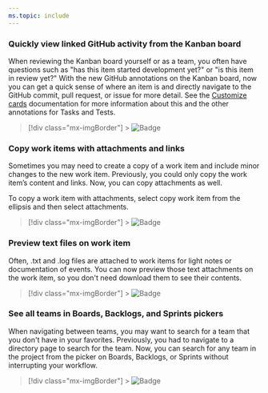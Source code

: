 ```yaml
---
ms.topic: include
---
```


### Quickly view linked GitHub activity from the Kanban board

When reviewing the Kanban board yourself or as a team, you often have questions such as "has this item started development yet?" or "is this item in review yet?" With the new GitHub annotations on the Kanban board, now you can get a quick sense of where an item is and directly navigate to the GitHub commit, pull request, or issue for more detail. See the [Customize cards](/azure/devops/boards/boards/customize-cards?view=azure-devops) documentation for more information about this and the other annotations for Tasks and Tests.

> [!div class="mx-imgBorder"] > ![Badge](../../media/153_03.png "View linked GitHub activity from the Kanban board")

### Copy work items with attachments and links

Sometimes you may need to create a copy of a work item and include minor changes to the new work item. Previously, you could only copy the work item’s content and links. Now, you can copy attachments as well.

To copy a work item with attachments, select copy work item from the ellipsis and then select attachments.

> [!div class="mx-imgBorder"] > ![Badge](../../media/153_04.gif "Copy a work item")

### Preview text files on work item

Often, .txt and .log files are attached to work items for light notes or documentation of events. You can now preview those text attachments on the work item, so you don't need download them to see their contents.

> [!div class="mx-imgBorder"] > ![Badge](../../media/153_05.png "Preview of text file on work item")

### See all teams in Boards, Backlogs, and Sprints pickers

When navigating between teams, you may want to search for a team that you don't have in your favorites. Previously, you had to navigate to a directory page to search for the team. Now, you can search for any team in the project from the picker on Boards, Backlogs, or Sprints without interrupting your workflow.

> [!div class="mx-imgBorder"] > ![Badge](../../media/153_06.png "See all teams in boards search")
